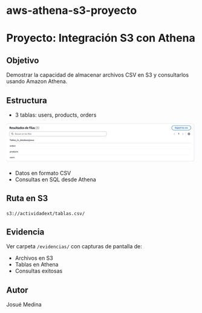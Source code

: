 # aws-athena-s3-proyecto
# Proyecto: Integración S3 con Athena

## Objetivo
Demostrar la capacidad de almacenar archivos CSV en S3 y consultarlos usando Amazon Athena.

## Estructura
- 3 tablas: users, products, orders

![Captura de Athena](evidencias/Imagen%20de%20WhatsApp%202025-05-17%20a%20las%2018.04.23_6db91e22.jpg)

- Datos en formato CSV
- Consultas en SQL desde Athena

## Ruta en S3
`s3://actividadext/tablas.csv/`

## Evidencia
Ver carpeta `/evidencias/` con capturas de pantalla de:
- Archivos en S3
- Tablas en Athena
- Consultas exitosas

## Autor
Josué Medina
